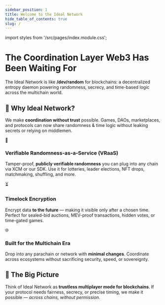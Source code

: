 ```yaml
---
sidebar_position: 1
title: Welcome to the Ideal Network
hide_table_of_contents: true
slug: /
---
```


import styles from '/src/pages/index.module.css';

<div className={styles.hero}>
  <h1 className={styles.title}>
    The Coordination Layer Web3 Has Been Waiting For
  </h1>
  <p className={styles.subtitle}>
    The Ideal Network is like <strong>/dev/random</strong> for blockchains: a decentralized entropy daemon powering randomness, secrecy, and time-based logic across the multichain world.
  </p>
</div>

<section className={styles.whySection}>
  <h2>🚀 Why Ideal Network?</h2>
  <p className={styles.whyText}>
    We make <strong>coordination without trust</strong> possible.  
    Games, DAOs, marketplaces, and protocols can now share randomness & time logic without leaking secrets or relying on middlemen.
  </p>
</section>

<section className={styles.featuresGrid}>
  <article className={styles.featureCard}>
    <div className={styles.featureIcon}>🎲</div>
    <h3>Verifiable Randomness-as-a-Service (VRaaS)</h3>
    <p>
      Tamper-proof, <strong>publicly verifiable randomness</strong> you can plug into any chain via XCM or our SDK.  
      Use it for lotteries, leader elections, NFT drops, matchmaking, shuffling, and more.
    </p>
  </article>

  <article className={styles.featureCard}>
    <div className={styles.featureIcon}>⏳</div>
    <h3>Timelock Encryption</h3>
    <p>
      Encrypt data <strong>to the future</strong> — making it visible only after a chosen time.  
      Perfect for sealed-bid auctions, MEV-proof transactions, hidden votes, or time-gated games.
    </p>
  </article>

  <article className={styles.featureCard}>
    <div className={styles.featureIcon}>🌐</div>
    <h3>Built for the Multichain Era</h3>
    <p>
      Drop into any parachain or network with <strong>minimal changes</strong>.  
      Coordinate across ecosystems without sacrificing security, speed, or sovereignty.
    </p>
  </article>
</section>

<section className={styles.bigPicture}>
  <h2>🔮 The Big Picture</h2>
  <p>
    Think of Ideal Network as <strong>trustless multiplayer mode for blockchains</strong>.  
    If your protocol needs fairness, secrecy, or precise timing, we make it possible — <em>across chains, without permission</em>.
  </p>
</section>
